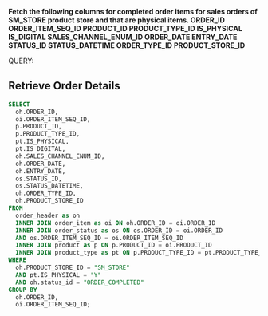 <b> Fetch the following columns for completed order items for sales orders of SM_STORE product store and that are physical items.
ORDER_ID
ORDER_ITEM_SEQ_ID
PRODUCT_ID
PRODUCT_TYPE_ID
IS_PHYSICAL
IS_DIGITAL
SALES_CHANNEL_ENUM_ID
ORDER_DATE
ENTRY_DATE
STATUS_ID
STATUS_DATETIME
ORDER_TYPE_ID
PRODUCT_STORE_ID 
</b>

QUERY:


## Retrieve Order Details

```sql
SELECT 
  oh.ORDER_ID, 
  oi.ORDER_ITEM_SEQ_ID, 
  p.PRODUCT_ID, 
  p.PRODUCT_TYPE_ID, 
  pt.IS_PHYSICAL, 
  pt.IS_DIGITAL, 
  oh.SALES_CHANNEL_ENUM_ID, 
  oh.ORDER_DATE, 
  oh.ENTRY_DATE, 
  os.STATUS_ID, 
  os.STATUS_DATETIME, 
  oh.ORDER_TYPE_ID, 
  oh.PRODUCT_STORE_ID 
FROM 
  order_header as oh 
  INNER JOIN order_item as oi ON oh.ORDER_ID = oi.ORDER_ID 
  INNER JOIN order_status as os ON os.ORDER_ID = oi.ORDER_ID 
  AND os.ORDER_ITEM_SEQ_ID = oi.ORDER_ITEM_SEQ_ID 
  INNER JOIN product as p ON p.PRODUCT_ID = oi.PRODUCT_ID 
  INNER JOIN product_type as pt ON p.PRODUCT_TYPE_ID = pt.PRODUCT_TYPE_ID 
WHERE 
  oh.PRODUCT_STORE_ID = "SM_STORE" 
  AND pt.IS_PHYSICAL = "Y" 
  AND oh.status_id = "ORDER_COMPLETED" 
GROUP BY 
  oh.ORDER_ID, 
  oi.ORDER_ITEM_SEQ_ID;

